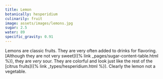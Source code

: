 ```yaml
---
title: Lemon
botanically: hesperidium
culinarily: fruit
image: assets/images/lemons.jpg
sugar: 2.5
water: 89
specific_gravity: 0.91
---
```

Lemons are classic fruits. They are very often added to drinks for flavoring. [Although they are not very sweet]({% link _pages/sugar-content-table.html %}), they are *very* sour. They are colorful and look just like the rest of the [citrus fruits]({% link _types/hesperidium.html %}). Clearly the lemon not a vegetable.